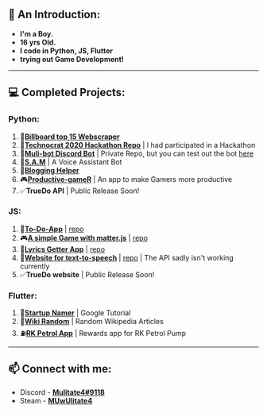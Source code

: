 ## 👋 An Introduction:
- **I'm a Boy.**
- **16 yrs Old.**
- **I code in Python, JS, Flutter**
- **trying out Game Development!**

----
## 💻 Completed Projects:
### Python:
  1. 🎵[**Billboard top 15 Webscraper**](https://github.com/mulitate4/scripts_Web-Scrapers/blob/master/BillBoard_Top15.py)
  2. 🤔[**Technocrat 2020 Hackathon Repo**](https://github.com/mulitate4/hackathon_Technocrat-2020) | I had participated in a Hackathon
  3. 🤖[**Muli-bot Discord Bot**](https://discord.gg/9CBrq6D) | Private Repo, but you can test out the bot [here](https://discord.gg/9CBrq6D)
  4. 🤖[**S.A.M**](https://github.com/mulitate4/S.A.M) | A Voice Assistant Bot
  5. 📄[**Blogging Helper**](https://github.com/mulitate4/script_Blogging_helper)
  6. 🎮[**Productive-gameR**](https://github.com/mulitate4/Productiv-gameR) | An app to make Gamers more productive
  7. ✅**TrueDo API** | Public Release Soon!

### JS:
  1. 📜[**To-Do-App**](https://mulitate4.github.io/webapp_To-Do/) | [repo](https://github.com/mulitate4/webapp_To-Do)
  2. 🎮[**A simple Game with matter.js**](https://mulitate4.github.io/webapp_Slingshot-Game/) | [repo](https://github.com/mulitate4/webapp_Slingshot-Game)
  3. 🎵[**Lyrics Getter App**](https://mulitate4.github.io/webapp_Lyricist/) | [repo](https://github.com/mulitate4/webapp_Lyricist)
  4. 📢[**Website for text-to-speech**](https://mulitate4.github.io/webapp_TTShare/) | [repo](https://github.com/mulitate4/webapp_TTShare) | The API sadly isn't working currently
  5. ✅**TrueDo website** | Public Release Soon!
 
 ### Flutter:
  1. 💼[**Startup Namer**](https://github.com/mulitate4/app_Startup-Namer) | Google Tutorial
  2. 📄[**Wiki Random**](https://github.com/mulitate4/Random-Wiki-App) | Random Wikipedia Articles
  3. ⛽[**RK Petrol App**]() | Rewards app for RK Petrol Pump
 
----

## 📫 Connect with me: 
- Discord - [**Mulitate4#9118**](https://discord.bio/p/mulitate4)
- Steam - [**MUwUlitate4**](https://steamcommunity.com/id/muwulitate4/)
